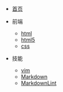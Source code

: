* [首页](/#index)

* 前端
  * [html](/html/)
  * [html5](/html5/)
  * [css](/css/)

* 技能
  * [vim](/vim-docs/)
  * [Markdown](/markdown/)
  * [MarkdownLint](/markdown-lint/)
